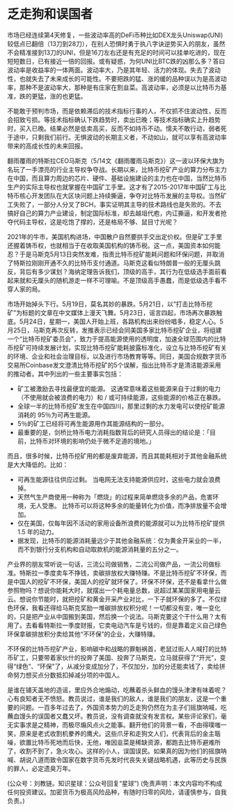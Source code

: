 # 乏走狗和误国者

市场已经连续第4天修复，一些波动率高的DeFi币种比如DEX龙头Uniswap\(UNI\)较低点已翻倍（13刀到28刀），在别人恐惧时勇于执八字诀逆势买入的朋友，虽然不会精准接到13刀的UNI，但是16刀左右还是有充足的时间可以挂单吃进的，现在短短数日，已有接近一倍的回报。或有疑惑，为何UNI比BTC跌的凶那么多？答曰波动率是收益率的一体两面。波动率大，乃是其年轻、活力的体现。失去了波动性，也就失去了未来成长的可能性。不要把跌的猛、涨的缓的品种误以为是高波动率，那种不是波动率大，那种是有庄家在割韭菜。高波动率，必须是以比特币为基准，跌的更猛，涨的也更猛。

不能敢于预判市场，而是依赖滞后的技术指标行事的人，不仅抓不住波动性，反而会招致亏损。等技术指标确认下跌趋势时，卖出已晚；等技术指标确实上升趋势时，买入已晚。结果必然是低卖高买，反而不如持币不动。懦夫不敢行动，弱者死于途中，只剩我们前行。无惧波动的长期主义者，不动如山，就可以享有高波动率带来的高成长性的未来回报。

翻雨覆雨的特斯拉CEO马斯克（5/14文《翻雨覆雨马斯克》）这一波以环保大旗为名玩了一手漂亮的行业主导权争夺战。长期以来，比特币挖矿产业的算力分布主力在中国，而且算力周边的芯片、硬件、基础设施建设的主力也在中国，当然比特币生产的实际主导权也就掌握在中国矿工手里。这才有了2015-2017年中国矿工与比特币核心开发团队在大区块问题上持续撕逼，争夺对比特币发展的主导权。当然矿工失败了，一部分人分叉了BCH，事实证明其主导的技术路线也是失败的。不去搞好自己的算力产业建设，制定国际标准，却去越俎代庖，内讧撕逼，和开发者抢夺代码主导权，这是吃饱了撑的，还是格局不够、鼠目寸光呢？

2021年的牛市，美国机构进场，中国散户自然要拱手交出定价权。但是矿工手里还握着铸币权，也就相当于在收取美国机构的铸币税。这一点，美国资本如何能忍？于是马斯克5月13日突然发难，指责比特币挖矿能耗问题和环保问题，并取消了特斯拉刚刚开通不久的比特币支付通道。马斯克这看似特朗普一般的无厘头跳反，背后有多少谋划？海纳定理告诉我们，顶级的高手，其行为在低级选手面前看起来就和无厘头的随机游走一样不可理喻。不是顶级高手愚蠢，而是低级选手看不穿人家的局。

市场开始掉头下行。5月19日，莫名其妙的暴跌。5月21日，以“打击比特币挖矿”为标题的文章在中文媒体上漫天飞舞。5月23日，谣言四起，市场再次暴跌触底。5月24日，星期一，美国人开始上班，各路机构出来纷纷唱多，稳定人心。5月25日，马斯克再次反转，发推表示已经会同美国多家比特币挖矿企业，将组建一个“比特币挖矿委员会”，致力于提高能源使用的透明度，加速全球范围内的比特币挖矿可持续发展计划，实现比特币挖矿能耗披露标准化，设立与比特币挖矿有关的环境、企业和社会治理目标，以及进行市场教育等等。同日，美国合规数字货币交易所Coinbase发文澄清比特币挖矿的5个误解，指出比特币才是清洁能源采用的推动者。其中列出的一些主要事实包括：

* 矿工被激励去寻找最便宜的能源。 这通常意味着这些能源来自于过剩的电力（不使用就会被浪费的电力）和 / 或可持续能源，这些能源的价格正在暴跌。
* 全球一半的比特币挖矿发生在中国四川，那里过剩的水力发电可以使挖矿能源消耗的 95％为可再生能源。
* 5％的矿工已经将可再生能源用作其能源结构的一部分。
* 最重要的是，剑桥比特币电力消耗指数背后的研究人员得出的结论是：「目前，比特币对环境的影响仍处于微不足道的境地。」

而且，很多时候，比特币挖矿用的都是废弃能源，而且其能耗相对于其他金融系统是大大降低的。比如：

* 可再生能源往往供应过剩。 当电网无法支持能源供应时，这些电力就会浪费掉。
* 天然气生产商使用一种称为「燃烧」的过程来简单燃烧多余的产品，危害环境，无人受惠。 比特币可以将这种多余的能量转化为价值，而净排放量不会增加。
* 仅在美国，仅每年因不活动的家用设备所浪费的能源就可以为比特币挖矿提供 1.5 年的动力。
* 据发现，比特币的能源消耗量远少于其他金融系统：仅为黄金开采业的一半，而不到银行分支机构和自动取款机的能源消耗量的五分之一。

产业界的朋友常听说一句话，三流公司做销售，二流公司做产品，一流公司做标准。特斯拉一季度卖车不挣钱，卖碳排放权大赚特赚。不是比特币挖矿不环保，而是中国人的挖矿不环保，美国人的挖矿就环保了。环保不环保，还不是看拿什么做参照物吗？想说你能耗大时，就摆出一个耗电量总数，说超过某某国家用电量云云。想说你节能时，就把挖矿和黄金开采产业对比，一下子就环保的多了。不仅绿色环保，我看还得给马斯克奖励一堆碳排放权积分呢！一切都没有变，唯一变化的，只是把产业从中国搬到美国，然后换一个说法。马斯克要这个干什么用？太有用了。去看看特斯拉一季度财报，它卖电动汽车是亏钱的，但是靠着定义自己绿色环保拿碳排放积分卖给其他“不环保”的企业，大赚特赚。

不环保的比特币挖矿产业，影响碳中和战略的罪魁祸首，老鼠过街人人喊打的比特币矿工，只要带着家伙什的投奔了美国、投奔了马斯克，立马就获得了“开光”，变得“绿色”、“环保”了，从减分变成加分了，不仅加分，加的分还能卖钱了，卖给拼命努力想买点分数抵扣掉减分项的中国人。

是谁在铺天盖地的造谣，里应外合地煽动，吃蘸着杀头鲜血的馒头津津有味着呢？心有良知者无不愤怒。教员说过，谁是我们的敌人，谁是我们的朋友，这是一个重要的问题。一百多年过去了，外国资本势力的乏走狗仍然在为主子们摇旗呐喊，吃蘸血馒头的误国者又蠢又坏。教员说，没有调查就没有发言权。某些评论家们，毫无实事求是之精神，而极尽煽风点火之能事。翻开他们的背景一看，不由得噗嗤一笑，原来是老式收割机豢养的鹰犬。这些爪牙和走狗文人们，代表背后的金主聒噪，欲置比特币死地而后快，无他，唯因韭菜是稀缺资源，都跑去比特币避难所了，收割不到了，急火攻心。这样的小人，误国误民。如果真的因为他们的摇旗呐喊、胡说八道而致令国家在数字货币先发时代丧失关键战略机遇，此等历史与民族的罪人，必定遗臭万年。

\(公众号：刘教链。知识星球：公众号回复“星球”\)  \(免责声明：本文内容均不构成任何投资建议。加密货币为极高风险品种，有随时归零的风险，请谨慎参与，自我负责。\)

